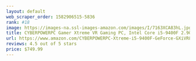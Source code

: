 ```yaml
---
layout: default 
﻿web_scraper_order: 1582906515-5836
rank: #18
image: https://images-na.ssl-images-amazon.com/images/I/7163XCA83hL.jpg
title: CYBERPOWERPC Gamer Xtreme VR Gaming PC, Intel Core i5-9400F 2.9GHz, NVIDIA GeForce GTX…
url: https://www.amazon.com/CYBERPOWERPC-Xtreme-i5-9400F-GeForce-GXiVR8060A8/dp/B07VGJDKZ4/ref=zg_mw_pc_18?_encoding=UTF8&psc=1&refRID=XJT42DXBBEE9H9WCHFME
reviews: 4.5 out of 5 stars
price: $749.99 
---
```

